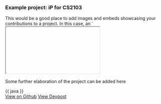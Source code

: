 <div class="card mb-3">
  <h3 class="card-header" id="project-1">Example project: iP for CS2103</h3>
  <div class="card-body">
    <md>This would be a good place to add images and embeds showcasing your contributions to a project. In this case, an `<iframe>` containing the [RepoSense](https://reposense.org/index.html) report of a student's contributions to their iP is embedded. For more information on embeds, refer to our user guide [here.](https://markbind.org/userGuide/formattingContents.html#embeds)</md>
  </div>
  <div>
    <iframe src="https://nus-cs3281.github.io/2024-dashboard/#/widget/?search=Reposense&sort=groupTitle&sortWithin=title&timeframe=commit&mergegroup=&groupSelect=groupByAuthors&breakdown=false&since=2023-12-01&tabOpen=true&tabType=authorship&tabAuthor=asdfghjkxd&tabRepo=reposense%2Freposense%5Bmaster%5D&authorshipIsMergeGroup=false&authorshipFileTypes=java~md&authorshipIsBinaryFileTypeChecked=false&authorshipIsIgnoredFilesChecked=false&chartGroupIndex=5&chartIndex=0" width="100%"></iframe>
  </div>
  <div class="card-body">
    <p class="card-text">Some further elaboration of the project can be added here</p>
    {{ java }}
  </div>
  <div class="card-body">
    <a href="https://github.com/MarkBind/markbind" class="btn btn-primary">View on Github</a>
    <a href="https://markbind.org/" class="btn btn-primary">View Devpost</a>
  </div>
</div>
